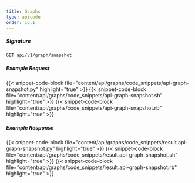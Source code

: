 ```yaml
---
title: Graphs
type: apicode
order: 16.1
---
```


##### Signature
`GET api/v1/graph/snapshot`
##### Example Request
{{< snippet-code-block file="content/api/graphs/code_snippets/api-graph-snapshot.py" highlight="true" >}}
{{< snippet-code-block file="content/api/graphs/code_snippets/api-graph-snapshot.sh" highlight="true" >}}
{{< snippet-code-block file="content/api/graphs/code_snippets/api-graph-snapshot.rb" highlight="true" >}}
##### Example Response
{{< snippet-code-block file="content/api/graphs/code_snippets/result.api-graph-snapshot.py" highlight="true" >}}
{{< snippet-code-block file="content/api/graphs/code_snippets/result.api-graph-snapshot.sh" highlight="true" >}}
{{< snippet-code-block file="content/api/graphs/code_snippets/result.api-graph-snapshot.rb" highlight="true" >}}